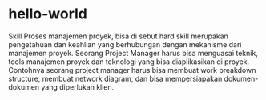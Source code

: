 # hello-world
Skill Proses manajemen proyek, bisa di sebut hard skill merupakan pengetahuan dan keahlian yang berhubungan dengan mekanisme dari manajemen proyek. Seorang Project Manager harus bisa menguasai teknik, tools manajemen proyek dan teknologi yang bisa diaplikasikan di proyek. Contohnya seorang project manager harus bisa membuat work breakdown structure, membuat network diagram, dan bisa mempersiapakan dokumen-dokumen yang diperlukan klien.
